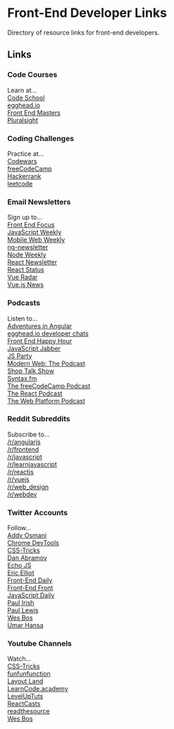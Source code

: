 # Front-End Developer Links
Directory of resource links for front-end developers.

## Links

### Code Courses
Learn at...  
[Code School](https://www.codeschool.com/)  
[egghead.io](https://egghead.io/courses)  
[Front End Masters](https://frontendmasters.com/)  
[Pluralsight](https://www.pluralsight.com/)  

### Coding Challenges
Practice at...  
[Codewars](http://www.codewars.com/r/YSVPWA)  
[freeCodeCamp](https://www.freecodecamp.com/map)  
[Hackerrank](https://www.hackerrank.com/)  
[leetcode](https://leetcode.com)  

### Email Newsletters
Sign up to...  
[Front End Focus](http://frontendfocus.co/)  
[JavaScript Weekly](http://javascriptweekly.com/)  
[Mobile Web Weekly](http://mobilewebweekly.co/)  
[ng-newsletter](http://cur.ng-newsletter.com/)  
[Node Weekly](http://nodeweekly.com/)  
[React Newsletter](http://reactjsnewsletter.com/)  
[React Status](http://react.statuscode.com/latest)  
[Vue Radar](https://www.vuejsradar.com/)  
[Vue.js News](https://news.vuejs.org/)  

### Podcasts
Listen to...  
[Adventures in Angular](https://devchat.tv/adv-in-angular)  
[egghead.io developer chats](https://egghead.simplecast.fm/)  
[Front End Happy Hour](http://frontendhappyhour.com/)  
[JavaScript Jabber](https://devchat.tv/js-jabber)  
[JS Party](https://changelog.com/jsparty)  
[Modern Web: The Podcast](https://www.thisdot.co/modern-web)  
[Shop Talk Show](http://shoptalkshow.com)  
[Syntax.fm](https://syntax.fm)  
[The freeCodeCamp Podcast](http://freecodecamp.libsyn.com/)  
[The React Podcast](https://changelog.com/reactpodcast)  
[The Web Platform Podcast](https://thewebplatformpodcast.com/)  

### Reddit Subreddits
Subscribe to...  
[/r/angularjs](https://www.reddit.com/r/angularjs/)  
[/r/frontend](https://www.reddit.com/r/frontend/)  
[/r/javascript](https://www.reddit.com/r/javascript/)  
[/r/learnjavascript](https://www.reddit.com/r/learnjavascript/)  
[/r/reactjs](https://www.reddit.com/r/reactjs/)  
[/r/vuejs](https://www.reddit.com/r/vuejs/)  
[/r/web_design](https://www.reddit.com/r/web_design/)  
[/r/webdev](https://www.reddit.com/r/webdev/)  

### Twitter Accounts
Follow...  
[Addy Osmani](https://twitter.com/addyosmani)  
[Chrome DevTools](https://twitter.com/ChromeDevTools)  
[CSS-Tricks](https://twitter.com/Real_CSS_Tricks)  
[Dan Abramov](https://twitter.com/dan_abramov)  
[Echo JS](https://twitter.com/echojs)  
[Eric Elliot](https://twitter.com/_ericelliott)  
[Front-End Daily](https://twitter.com/FrontEndDaily)  
[Front-End Front](https://twitter.com/frontendfront)  
[JavaScript Daily](https://twitter.com/JavaScriptDaily)  
[Paul Irish](https://twitter.com/paul_irish)  
[Paul Lewis](https://twitter.com/aerotwist)  
[Wes Bos](https://twitter.com/wesbos)  
[Umar Hansa](https://twitter.com/umaar)  

### Youtube Channels
Watch...  
[CSS-Tricks](https://www.youtube.com/user/realcsstricks/videos)  
[funfunfunction](https://www.youtube.com/channel/UCO1cgjhGzsSYb1rsB4bFe4Q/videos)  
[Layout Land](https://www.youtube.com/channel/UC7TizprGknbDalbHplROtag/videos)    
[LearnCode.academy](https://www.youtube.com/user/learncodeacademy/videos)  
[LevelUpTuts](https://www.youtube.com/user/LevelUpTuts/videos)  
[ReactCasts](https://www.youtube.com/channel/UCZkjWyyLvzWeoVWEpRemrDQ/videos)  
[readthesource](https://www.youtube.com/user/readthesource/videos)  
[Wes Bos](https://www.youtube.com/user/wesbos/videos)  
